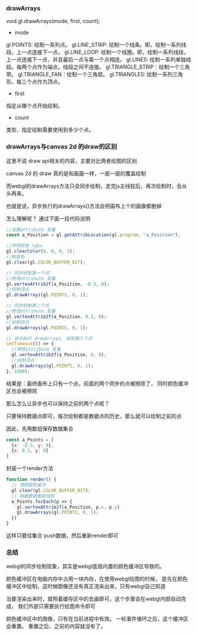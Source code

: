 
### drawArrays

void gl.drawArrays(mode, first, count);

* mode 

gl.POINTS: 绘制一系列点。
gl.LINE_STRIP: 绘制一个线条。即，绘制一系列线段，上一点连接下一点。
gl.LINE_LOOP: 绘制一个线圈。即，绘制一系列线段，上一点连接下一点，并且最后一点与第一个点相连。
gl.LINES: 绘制一系列单独线段。每两个点作为端点，线段之间不连接。
gl.TRIANGLE_STRIP：绘制一个三角带。
gl.TRIANGLE_FAN：绘制一个三角扇。
gl.TRIANGLES: 绘制一系列三角形。每三个点作为顶点。

* first

指定从哪个点开始绘制。

* count 

类型，指定绘制需要使用到多少个点。

### drawArrays与canvas 2d 的draw的区别

这里不说 draw api相关的内容，主要对比两者绘图的区别

canvas 2d 的 draw 真的是和画画一样，一层一层的覆盖绘制

而webgl的drawArrays方法只会同步绘制，走完js主线程后，再次绘制时，会从头再来。

也就是说，异步执行的drawArrays()方法会把画布上个的画像都删掉

怎么理解呢？ 通过下面一段代码说明

```js
//设置attribute 变量
const a_Position = gl.getAttribLocation(gl.program, "a_Position");

//声明颜色 rgba
gl.clearColor(0, 0, 0, 1);
//刷底色
gl.clear(gl.COLOR_BUFFER_BIT);

// 同步绘制第一个点
//修改attribute 变量
gl.vertexAttrib2f(a_Position, -0.3, 0);
//绘制顶点
gl.drawArrays(gl.POINTS, 0, 1);

// 同步绘制第二个点
//修改attribute 变量
gl.vertexAttrib2f(a_Position, 0.3, 0);
//绘制顶点
gl.drawArrays(gl.POINTS, 0, 1);

// 异步执行 drawArrays, 绘制第三个点
setTimeout(() => {
  //修改attribute 变量
  gl.vertexAttrib2f(a_Position, 0, 0);
  //绘制顶点
  gl.drawArrays(gl.POINTS, 0, 1);
}, 1000);
```

结果是：最终画布上只有一个点，前面的两个同步的点被擦除了， 同时颜色缓冲区也会被擦除

那么怎么让异步也可以保持之前的两个点呢？

只要保持数据点即可，每次绘制都是数据点的历史，那么就可以绘制之前的点

因此，先用数组保存数据集合

```js
const a_Points = [
  {x: -0.3, y: 0},
  {x: 0.3, y: 0}
]
```
封装一个render方法
```js
function render() {
  // 清除颜色缓冲
  gl.clear(gl.COLOR_BUFFER_BIT);
  // 根据数据重新绘制
  a_Points.forEach(p => {
    gl.vertexAttrib2f(a_Position, p.x, p.y)
    gl.drawArrays(gl.POINTS, 0, 1);
  })
}
```

这样只要往集合 push数据，然后重新render即可

### 总结

webgl的同步绘制现象，其实是webgl底层内置的颜色缓冲区导致的。

颜色缓冲区在电脑内存中占用一块内存，在使用webgl绘图的时候，
是先在颜色缓冲区中绘制，这时候图像还没有真正渲染出来，只有webgl自己知道

当要渲染出来时，就照着缓存区中的去画即可，这个步骤会在webgl内部自动完成，
我们外部只需要执行绘图命令即可

颜色缓冲区中的图像，只有在当前进程中有效。 一轮事件循环之后，这个缓冲区会重置。
重置之后，之前的内容就没有了。

